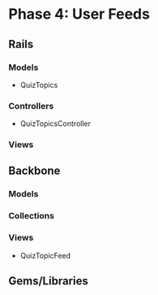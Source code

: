 # Phase 4: User Feeds

## Rails
### Models
* QuizTopics

### Controllers
* QuizTopicsController

### Views

## Backbone
### Models

### Collections

### Views
* QuizTopicFeed

## Gems/Libraries
